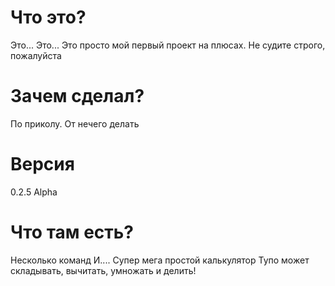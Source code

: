 # Что это?
Это... Это... Это просто мой первый проект на плюсах. Не судите строго, пожалуйста

# Зачем сделал?
По приколу. От нечего делать

# Версия
0.2.5 Alpha

# Что там есть?
Несколько команд
И.... Супер мега простой калькулятор
Тупо может складывать, вычитать, умножать и делить!
